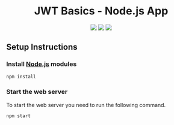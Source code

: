 <h1 align="center">JWT Basics - Node.js App</h1>

<p align="center">
  <img src="https://img.shields.io/static/v1?label=node&message=16.17.0&color=7159c1&style=plastic" />  
  <img src="https://img.shields.io/static/v1?label=express&message=4.17.1&color=7159c1&style=plastic" />  
  <img src="https://img.shields.io/static/v1?label=license&message=MIT&color=00e200&style=plastic" />
</p>

## Setup Instructions

### Install [Node.js](https://nodejs.org/en/) modules

```bash
npm install
```
### Start the web server

To start the web server you need to run the following command.

```bash
npm start

```
